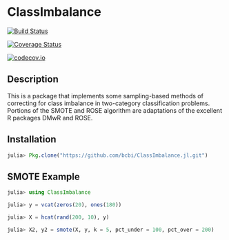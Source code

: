 # ClassImbalance

[![Build Status](https://travis-ci.org/paulstey/ClassImbalance.jl.svg?branch=master)](https://travis-ci.org/paulstey/ClassImbalance.jl)

[![Coverage Status](https://coveralls.io/repos/paulstey/ClassImbalance.jl/badge.svg?branch=master&service=github)](https://coveralls.io/github/paulstey/ClassImbalance.jl?branch=master)

[![codecov.io](http://codecov.io/github/paulstey/ClassImbalance.jl/coverage.svg?branch=master)](http://codecov.io/github/paulstey/ClassImbalance.jl?branch=master)

## Description
This is a package that implements some sampling-based methods of correcting for class imbalance in two-category classification problems. Portions of the SMOTE and ROSE algorithm are adaptations of the excellent R packages DMwR and ROSE.

## Installation
```julia
julia> Pkg.clone("https://github.com/bcbi/ClassImbalance.jl.git")
```

## SMOTE Example
```julia
julia> using ClassImbalance

julia> y = vcat(zeros(20), ones(180))

julia> X = hcat(rand(200, 10), y)

julia> X2, y2 = smote(X, y, k = 5, pct_under = 100, pct_over = 200)
```
